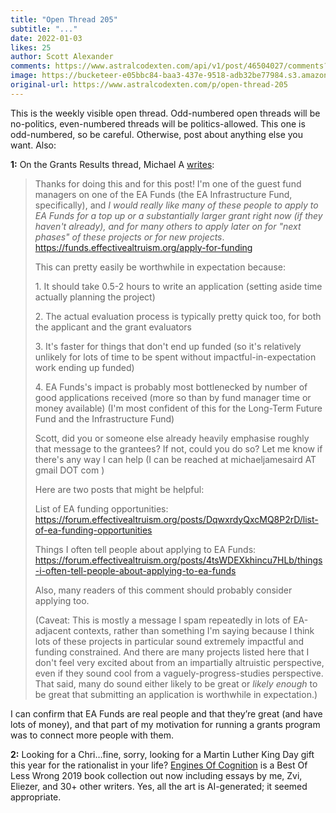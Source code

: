 ```yaml
---
title: "Open Thread 205"
subtitle: "..."
date: 2022-01-03
likes: 25
author: Scott Alexander
comments: https://www.astralcodexten.com/api/v1/post/46504027/comments?&all_comments=true
image: https://bucketeer-e05bbc84-baa3-437e-9518-adb32be77984.s3.amazonaws.com/public/images/f59bfee5-99b1-4b8a-91fa-fed091ff7fb9_496x341.png
original-url: https://www.astralcodexten.com/p/open-thread-205
---
```

This is the weekly visible open thread. Odd-numbered open threads will be no-politics, even-numbered threads will be politics-allowed. This one is odd-numbered, so be careful. Otherwise, post about anything else you want. Also:

**1:** On the Grants Results thread, Michael A [writes](https://astralcodexten.substack.com/p/acx-grants-results/comment/4218565):

> Thanks for doing this and for this post! I'm one of the guest fund managers on one of the EA Funds (the EA Infrastructure Fund, specifically), and _I would really like many of these people to apply to EA Funds for a top up or a substantially larger grant right now (if they haven't already), and for many others to apply later on for "next phases" of these projects or for new projects_. <https://funds.effectivealtruism.org/apply-for-funding>
> 
> This can pretty easily be worthwhile in expectation because:
> 
> 1\. It should take 0.5-2 hours to write an application (setting aside time actually planning the project)
> 
> 2\. The actual evaluation process is typically pretty quick too, for both the applicant and the grant evaluators
> 
> 3\. It's faster for things that don't end up funded (so it's relatively unlikely for lots of time to be spent without impactful-in-expectation work ending up funded)
> 
> 4\. EA Funds's impact is probably most bottlenecked by number of good applications received (more so than by fund manager time or money available) (I'm most confident of this for the Long-Term Future Fund and the Infrastructure Fund)
> 
> Scott, did you or someone else already heavily emphasise roughly that message to the grantees? If not, could you do so? Let me know if there's any way I can help (I can be reached at michaeljamesaird AT gmail DOT com )
> 
> Here are two posts that might be helpful:
> 
> List of EA funding opportunities: <https://forum.effectivealtruism.org/posts/DqwxrdyQxcMQ8P2rD/list-of-ea-funding-opportunities>
> 
> Things I often tell people about applying to EA Funds: <https://forum.effectivealtruism.org/posts/4tsWDEXkhincu7HLb/things-i-often-tell-people-about-applying-to-ea-funds>
> 
> Also, many readers of this comment should probably consider applying too.
> 
> (Caveat: This is mostly a message I spam repeatedly in lots of EA-adjacent contexts, rather than something I'm saying because I think lots of these projects in particular sound extremely impactful and funding constrained. And there are many projects listed here that I don't feel very excited about from an impartially altruistic perspective, even if they sound cool from a vaguely-progress-studies perspective. That said, many do sound either likely to be great or *likely enough* to be great that submitting an application is worthwhile in expectation.)

I can confirm that EA Funds are real people and that they’re great (and have lots of money), and that part of my motivation for running a grants program was to connect more people with them.

**2:** Looking for a Chri…fine, sorry, looking for a Martin Luther King Day gift this year for the rationalist in your life? [Engines Of Cognition](https://amzn.to/31ivevW) is a Best Of Less Wrong 2019 book collection out now including essays by me, Zvi, Eliezer, and 30+ other writers. Yes, all the art is AI-generated; it seemed appropriate.
